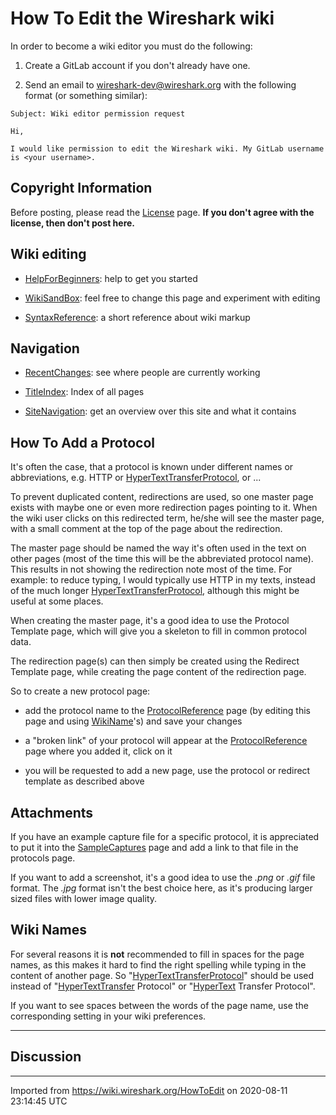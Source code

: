 # How To Edit the Wireshark wiki

In order to become a wiki editor you must do the following:

1. Create a GitLab account if you don't already have one.

2. Send an email to wireshark-dev@wireshark.org with the following format (or something similar):
```
Subject: Wiki editor permission request

Hi,

I would like permission to edit the Wireshark wiki. My GitLab username is <your username>.
```

## Copyright Information

Before posting, please read the [License](/License) page. **If you don't agree with the license, then don't post here.**

## Wiki editing

  - [HelpForBeginners](/HelpForBeginners): help to get you started

  - [WikiSandBox](/WikiSandBox): feel free to change this page and experiment with editing

  - [SyntaxReference](/SyntaxReference): a short reference about wiki markup

## Navigation

  - [RecentChanges](/RecentChanges): see where people are currently working

  - [TitleIndex](/TitleIndex): Index of all pages

  - [SiteNavigation](/SiteNavigation): get an overview over this site and what it contains

## How To Add a Protocol

It's often the case, that a protocol is known under different names or abbreviations, e.g. HTTP or [HyperTextTransferProtocol](/HyperTextTransferProtocol), or ...

To prevent duplicated content, redirections are used, so one master page exists with maybe one or even more redirection pages pointing to it. When the wiki user clicks on this redirected term, he/she will see the master page, with a small comment at the top of the page about the redirection.

The master page should be named the way it's often used in the text on other pages (most of the time this will be the abbreviated protocol name). This results in not showing the redirection note most of the time. For example: to reduce typing, I would typically use HTTP in my texts, instead of the much longer [HyperTextTransferProtocol](/HyperTextTransferProtocol), although this might be useful at some places.

When creating the master page, it's a good idea to use the Protocol Template page, which will give you a skeleton to fill in common protocol data.

The redirection page(s) can then simply be created using the Redirect Template page, while creating the page content of the redirection page.

So to create a new protocol page:

  - add the protocol name to the [ProtocolReference](/ProtocolReference) page (by editing this page and using [WikiName](/WikiName)'s) and save your changes

  - a "broken link" of your protocol will appear at the [ProtocolReference](/ProtocolReference) page where you added it, click on it

  - you will be requested to add a new page, use the protocol or redirect template as described above

## Attachments

If you have an example capture file for a specific protocol, it is appreciated to put it into the [SampleCaptures](/SampleCaptures) page and add a link to that file in the protocols page.

If you want to add a screenshot, it's a good idea to use the *.png* or *.gif* file format. The *.jpg* format isn't the best choice here, as it's producing larger sized files with lower image quality.

## Wiki Names

For several reasons it is **not** recommended to fill in spaces for the page names, as this makes it hard to find the right spelling while typing in the content of another page. So "[HyperTextTransferProtocol](/HyperTextTransferProtocol)" should be used instead of "[HyperTextTransfer](/HyperTextTransfer) Protocol" or "[HyperText](/HyperText) Transfer Protocol".

If you want to see spaces between the words of the page name, use the corresponding setting in your wiki preferences.

-----

## Discussion

---

Imported from https://wiki.wireshark.org/HowToEdit on 2020-08-11 23:14:45 UTC
